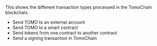 This shows the different transaction types processed in the TomoChain blockchain.

* Send TOMO to an external account
* Send TOMO to a smart contract
* Send tokens from one contract to another contract
* Send a signing transaction in TomoChain